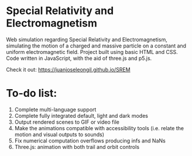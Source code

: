 # Special Relativity and Electromagnetism
Web simulation regarding Special Relativity and Electromagnetism, simulating the motion of a charged and massive particle on a constant and uniform electromagnetic field. Project built using basic HTML and CSS. Code written in JavaScript, with the aid of three.js and p5.js.

Check it out: https://juanjoseleongil.github.io/SREM

# To-do list:
1. Complete multi-language support
2. Complete fully integrated default, light and dark modes
3. Output rendered scenes to GIF or video file
4. Make the animations compatible with accessibility tools (i.e. relate the motion and visual outputs to sounds)
5. Fix numerical computation overflows producing infs and NaNs
6. Three.js: animation with both trail and orbit controls
